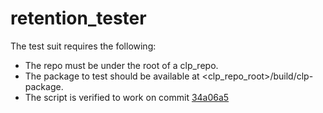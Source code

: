 # retention_tester

The test suit requires the following:
- The repo must be under the root of a clp_repo.
- The package to test should be available at <clp_repo_root>/build/clp-package.
- The script is verified to work on commit [34a06a5](https://github.com/haiqi96/clp_fork/commit/34a06a52c1fca2d73e3b5b9dd5778bacb84f89cf)
